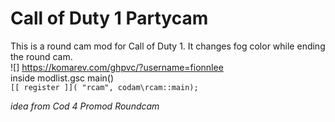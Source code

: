 # Call of Duty 1 Partycam
This is a round cam mod for Call of Duty 1. It changes fog color while ending the round cam.
<br>
![] https://komarev.com/ghpvc/?username=fionnlee
<br>
inside modlist.gsc main()
<br>
`[[ register ]]( "rcam", codam\rcam::main);`
<br>

*idea from Cod 4 Promod Roundcam*
